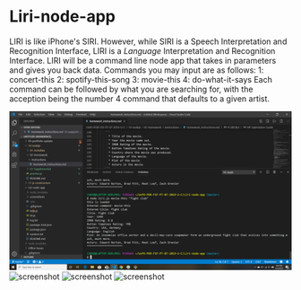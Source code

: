 # Liri-node-app
LIRI is like iPhone's SIRI. However, while SIRI is a Speech Interpretation and Recognition Interface, LIRI is a _Language_ Interpretation and Recognition Interface. LIRI will be a command line node app that takes in parameters and gives you back data.
Commands you may input are as follows:
1: concert-this
2: spotify-this-song
3: movie-this
4: do-what-it-says
Each command can be followed by what you are searching for, with the acception being the number 4 command that defaults to a given artist.

![screenshot](./screenShots/2019-09-24.png)
![screenshot](./screenShots/2019-09-24(1).png)
![screenshot](./screenShots/2019-09-24(3).png)
![screenshot](./screenShots/2019-09-24(4).png)
